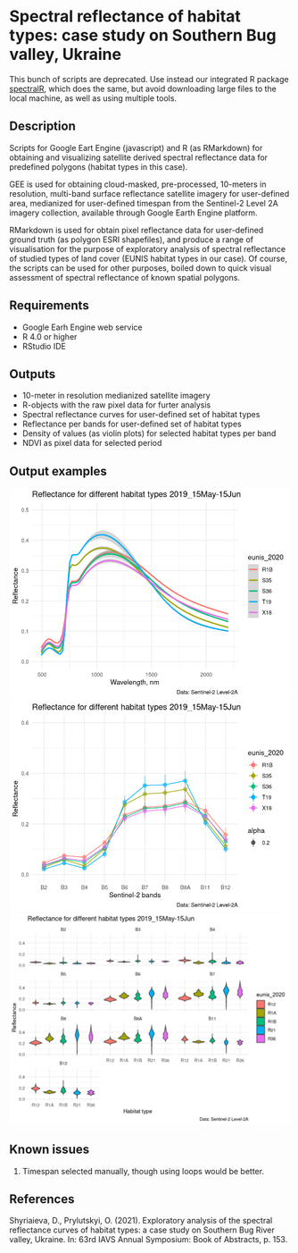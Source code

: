 # Spectral reflectance of habitat types: case study on Southern Bug valley, Ukraine

This bunch of scripts are deprecated. Use instead our integrated R package [spectralR](https://github.com/olehprylutskyi/spectralR), which does the same, but avoid downloading large files to the local machine, as well as using multiple tools.

## Description
Scripts for Google Eart Engine (javascript) and R (as RMarkdown) for obtaining and visualizing satellite derived spectral reflectance data for predefined polygons (habitat types in this case).

GEE is used for obtaining cloud-masked, pre-processed, 10-meters in resolution, multi-band surface reflectance satellite imagery for user-defined area, medianized for user-defined timespan from the Sentinel-2 Level 2A imagery collection, available through Google Earth Engine platform.

RMarkdown is used for obtain pixel reflectance data for user-defined ground truth (as polygon ESRI shapefiles), and produce a range of visualisation for the purpose of exploratory analysis of spectral reflectance of studied types of land cover (EUNIS habitat types in our case). Of course, the scripts can be used for other purposes, boiled down to quick visual assessment of spectral reflectance of known spatial polygons.


## Requirements
- Google Earh Engine web service
- R 4.0 or higher
- RStudio IDE

## Outputs
- 10-meter in resolution medianized satellite imagery
- R-objects with the raw pixel data for furter analysis
- Spectral reflectance curves for user-defined set of habitat types
- Reflectance per bands for user-defined set of habitat types
- Density of values (as violin plots) for selected habitat types per band
- NDVI as pixel data for selected period

## Output examples
![Spectral reflectance curves for user-defined set of habitat types](https://github.com/olehprylutskyi/habitat-spectral-reflectance/blob/main/SRC_within_bands_S35_S36_R1B_X18_T19_2019_15May-15Jun.png)
![Reflectance per bands for user-defined set of habitat types](https://github.com/olehprylutskyi/habitat-spectral-reflectance/blob/main/Reflectance_within_bands_S35_S36_R1B_X18_T19_2019_15May-15Jun.png)
![Density of values (as violin plots) for selected habitat types per band](https://github.com/olehprylutskyi/habitat-spectral-reflectance/blob/main/Violins_R_2019_15May-15Jun.png)

## Known issues
1. Timespan selected manually, though using loops would be better.

## References
Shyriaieva, D., Prylutskyi, O. (2021). Exploratory analysis of the spectral reflectance curves of habitat types: a case study on Southern Bug River valley, Ukraine. In: 63rd IAVS Annual Symposium: Book of Abstracts, p. 153.

